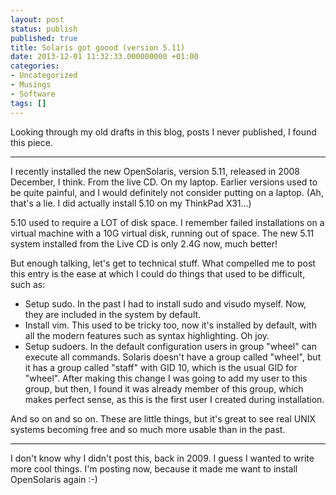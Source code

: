 ```yaml
---
layout: post
status: publish
published: true
title: Solaris got goood (version 5.11)
date: 2013-12-01 11:32:33.000000000 +01:00
categories:
- Uncategorized
- Musings
- Software
tags: []
---
```

Looking through my old drafts in this blog, posts I never published, I found this piece.

---

I recently installed the new OpenSolaris, version 5.11, released in 2008 December, I think. From the live CD. On my laptop. Earlier versions used to be quite painful, and I would definitely not consider putting on a laptop. (Ah, that's a lie. I did actually install 5.10 on my ThinkPad X31...)

5.10 used to require a LOT of disk space. I remember failed installations on a virtual machine with a 10G virtual disk, running out of space. The new 5.11 system installed from the Live CD is only 2.4G now, much better!

But enough talking, let's get to technical stuff. What compelled me to post this entry is the ease at which I could do things that used to be difficult, such as:

- Setup sudo. In the past I had to install sudo and visudo myself. Now, they are included in the system by default.
- Install vim. This used to be tricky too, now it's installed by default, with all the modern features such as syntax highlighting. Oh joy.
- Setup sudoers. In the default configuration users in group "wheel" can execute all commands. Solaris doesn't have a group called "wheel", but it has a group called "staff" with GID 10, which is the usual GID for "wheel". After making this change I was going to add my user to this group, but then, I found it was already member of this group, which makes perfect sense, as this is the first user I created during installation.

And so on and so on. These are little things, but it's great to see real UNIX systems becoming free and so much more usable than in the past.

---

I don't know why I didn't post this, back in 2009. I guess I wanted to write more cool things. I'm posting now, because it made me want to install OpenSolaris again :-)
